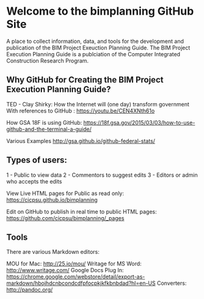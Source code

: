# Welcome to the bimplanning GitHub Site

A place to collect information, data, and tools for the development and publication of the BIM Project Exeuction Planning Guide.
The BIM Project Execution Planning Guide is a publciation of the Computer Integrated Construction Research Program.

## Why GitHub for Creating the BIM Project Execution Planning Guide?

TED - Clay Shirky: How the Internet will (one day) transform government
With references to GitHub
: https://youtu.be/CEN4XNth61o 

How GSA 18F is using GitHub:
https://18f.gsa.gov/2015/03/03/how-to-use-github-and-the-terminal-a-guide/

Various Examples
http://gsa.github.io/github-federal-stats/

## Types of users:
1 - Public to view data
2 - Commentors to suggest edits
3 - Editors or admin who accepts the edits

View Live HTML pages for Public as read only: 
https://cicpsu.github.io/bimplanning

Edit on GitHub to publish in real time to public HTML pages:
https://github.com/cicpsu/bimplanning/_pages

## Tools

There are various Markdown editors:

MOU for Mac: http://25.io/mou/
Writage for MS Word: http://www.writage.com/
Google Docs Plug In: https://chrome.google.com/webstore/detail/export-as-markdown/hbojhdcnbcondcdfpfocpkjkfkbnbdad?hl=en-US
Converters: http://pandoc.org/
